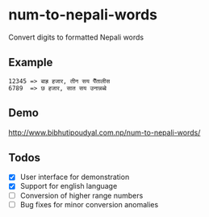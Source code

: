 # num-to-nepali-words
Convert digits to formatted Nepali words

## Example
```
12345 => बाह्र हजार, तीन सय पैँतालीस
6789  => छ हजार, सात सय उनान्नब्बे
```

## Demo
http://www.bibhutipoudyal.com.np/num-to-nepali-words/

## Todos
- [x] User interface for demonstration
- [x] Support for english language
- [ ] Conversion of higher range numbers
- [ ] Bug fixes for minor conversion anomalies
